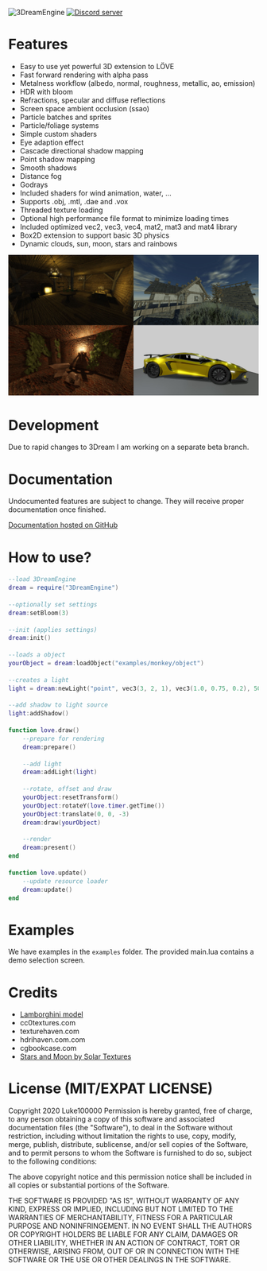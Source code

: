 ![3DreamEngine](https://owo.whats-th.is/9ceoazf.png)
<a href="https://discord.gg/hpmZxNQ"><img src="https://discordapp.com/api/guilds/561664262481641482/embed.png" alt="Discord server" /></a>

# Features

* Easy to use yet powerful 3D extension to LÖVE
* Fast forward rendering with alpha pass
* Metalness workflow (albedo, normal, roughness, metallic, ao, emission)
* HDR with bloom
* Refractions, specular and diffuse reflections
* Screen space ambient occlusion (ssao)
* Particle batches and sprites
* Particle/foliage systems
* Simple custom shaders
* Eye adaption effect
* Cascade directional shadow mapping
* Point shadow mapping
* Smooth shadows
* Distance fog
* Godrays
* Included shaders for wind animation, water, ...
* Supports .obj, .mtl, .dae and .vox
* Threaded texture loading
* Optional high performance file format to minimize loading times
* Included optimized vec2, vec3, vec4, mat2, mat3 and mat4 library
* Box2D extension to support basic 3D physics
* Dynamic clouds, sun, moon, stars and rainbows

![screenshots](https://raw.githubusercontent.com/3dreamengine/3DreamEngine/master/screenshots.jpg)

# Development

Due to rapid changes to 3Dream I am working on a separate beta branch.

# Documentation

Undocumented features are subject to change. They will receive proper documentation once finished.

[Documentation hosted on GitHub](https://3dreamengine.github.io/3DreamEngine/)

# How to use?

```lua
--load 3DreamEngine
dream = require("3DreamEngine")

--optionally set settings
dream:setBloom(3)

--init (applies settings)
dream:init()

--loads a object
yourObject = dream:loadObject("examples/monkey/object")

--creates a light
light = dream:newLight("point", vec3(3, 2, 1), vec3(1.0, 0.75, 0.2), 50.0)

--add shadow to light source
light:addShadow()

function love.draw()
	--prepare for rendering
	dream:prepare()
	
	--add light
	dream:addLight(light)
	
	--rotate, offset and draw
	yourObject:resetTransform()
	yourObject:rotateY(love.timer.getTime())
	yourObject:translate(0, 0, -3)
	dream:draw(yourObject)
	
	--render
	dream:present()
end

function love.update()
	--update resource loader
	dream:update()
end
```

# Examples

We have examples in the `examples` folder. The provided main.lua contains a demo selection screen.

# Credits

- [Lamborghini model](https://www.turbosquid.com/FullPreview/Index.cfm/ID/1117798)
- cc0textures.com
- texturehaven.com
- hdrihaven.com.com
- cgbookcase.com
- [Stars and Moon by Solar Textures](https://www.solarsystemscope.com/textures/)

# License (MIT/EXPAT LICENSE)

Copyright 2020 Luke100000
Permission is hereby granted, free of charge, to any person obtaining a copy of this software and associated documentation files (the "Software"), to deal in the Software without restriction, including without limitation the rights to use, copy, modify, merge, publish, distribute, sublicense, and/or sell copies of the Software, and to permit persons to whom the Software is furnished to do so, subject to the following conditions:

The above copyright notice and this permission notice shall be included in all copies or substantial portions of the Software.

THE SOFTWARE IS PROVIDED "AS IS", WITHOUT WARRANTY OF ANY KIND, EXPRESS OR IMPLIED, INCLUDING BUT NOT LIMITED TO THE WARRANTIES OF MERCHANTABILITY, FITNESS FOR A PARTICULAR PURPOSE AND NONINFRINGEMENT. IN NO EVENT SHALL THE AUTHORS OR COPYRIGHT HOLDERS BE LIABLE FOR ANY CLAIM, DAMAGES OR OTHER LIABILITY, WHETHER IN AN ACTION OF CONTRACT, TORT OR OTHERWISE, ARISING FROM, OUT OF OR IN CONNECTION WITH THE SOFTWARE OR THE USE OR OTHER DEALINGS IN THE SOFTWARE.